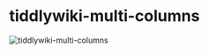 # tiddlywiki-multi-columns

![tiddlywiki-multi-columns](https://github.com/BurningTreeC/tiddlywiki-multi-columns/assets/9407182/ccf5d6b2-5ad0-4950-8cc9-c1e0dc2ee778)

